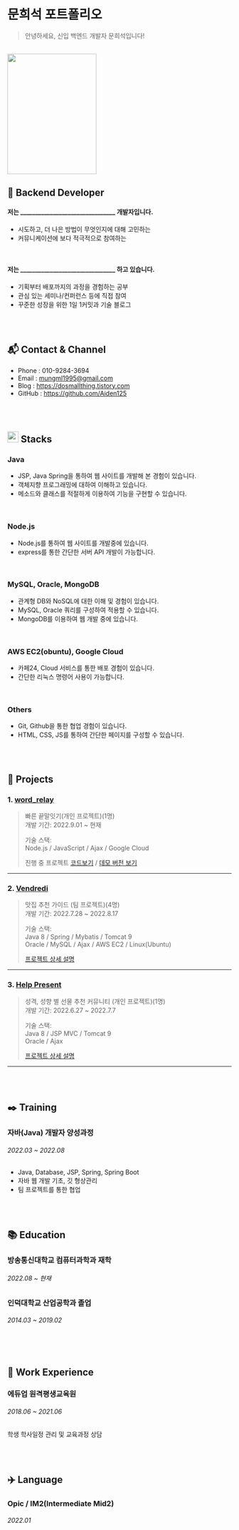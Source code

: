 # 문희석 포트폴리오
> 안녕하세요, 신입 백엔드 개발자 문희석입니다!

</br>
<img src="https://user-images.githubusercontent.com/101315869/184684333-6b12082d-2c0a-477b-825e-e6a66a777f8d.jpg" width="200" height="270">

</br>

## :rocket: Backend Developer

 #### 저는 ________________________________ 개발자입니다.
- 시도하고, 더 나은 방법이 무엇인지에 대해 고민하는
- 커뮤니케이션에 보다 적극적으로 참여하는

</br>

 #### 저는 ________________________________ 하고 있습니다.
- 기획부터 배포까지의 과정을 경험하는 공부
- 관심 있는 세미나/컨퍼런스 등에 직접 참여
- 꾸준한 성장을 위한 1일 1커밋과 기술 블로그


</br></br>

## :mailbox_with_mail: Contact & Channel
- Phone : 010-9284-3694
- Email : mungml1995@gmail.com
- Blog : https://dosmallthing.tistory.com
- GitHub : https://github.com/Aiden125

</br></br>

## <img src="https://user-images.githubusercontent.com/101315869/188421586-bb2a8d12-288c-4cc9-9dc5-cb7413644b6a.png" style="width:25px;"> Stacks
### Java  
- JSP, Java Spring을 통하여 웹 사이트를 개발해 본 경험이 있습니다.
- 객체지향 프로그래밍에 대하여 이해하고 있습니다.
- 메소드와 클래스를 적절하게 이용하여 기능을 구현할 수 있습니다.

</br>

### Node.js
- Node.js를 통하여 웹 사이트를 개발중에 있습니다.  
- express를 통한 간단한 서버 API 개발이 가능합니다.

</br>

### MySQL, Oracle, MongoDB
- 관계형 DB와 NoSQL에 대한 이해 및 경험이 있습니다.
- MySQL, Oracle 쿼리를 구성하여 적용할 수 있습니다.  
- MongoDB를 이용하여 웹 개발 중에 있습니다.

</br>

### AWS EC2(obuntu), Google Cloud
- 카페24, Cloud 서비스를 통한 배포 경험이 있습니다.
- 간단한 리눅스 명령어 사용이 가능합니다.

</br>

### Others
- Git, Github을 통한 협업 경험이 있습니다.
- HTML, CSS, JS를 통하여 간단한 페이지를 구성할 수 있습니다.  


</br></br>

## :running: Projects
### 1. [word_relay](https://github.com/Aiden125/word_relay)
>빠른 끝말잇기(개인 프로젝트)(1명)  
>개발 기간: 2022.9.01 ~ 현재
>  
>기술 스택:  
>Node.js / JavaScript / Ajax / Google Cloud </br>
>  
>진행 중 프로젝트 [코드보기](https://github.com/Aiden125/word_relay)  / [데모 버전 보기](https://word-relay-361704.du.r.appspot.com/)

---

### 2. [Vendredi](https://github.com/Aiden125/Vendredi)
>맛집 추천 가이드  (팀 프로젝트)(4명)  
>개발 기간: 2022.7.28 ~ 2022.8.17
>  
>기술 스택:  
>Java 8 / Spring / Mybatis / Tomcat 9 </br>
>Oracle / MySQL / Ajax / AWS EC2 / Linux(Ubuntu)
>  
>[프로젝트 상세 설명](https://github.com/Aiden125/Vendredi)

---

### 3. [Help Present](https://github.com/Aiden125/Help_present)
>성격, 성향 별 선물 추천 커뮤니티 (개인 프로젝트)(1명)  
>개발 기간: 2022.6.27 ~ 2022.7.7  
>  
>기술 스택:  
>Java 8 / JSP MVC / Tomcat 9</br>
>Oracle / Ajax
>  
>[프로젝트 상세 설명](https://github.com/Aiden125/Help_present)

---


</br></br>

## :black_nib: Training
### 자바(Java) 개발자 양성과정
###### 2022.03 ~ 2022.08
- Java, Database, JSP, Spring, Spring Boot
- 자바 웹 개발 기초,  깃 형상관리
- 팀 프로젝트를 통한 협업 

</br></br>

## :books: Education
### 방송통신대학교 컴퓨터과학과 재학
###### 2022.08 ~ 현재
### 인덕대학교 산업공학과 졸업
###### 2014.03 ~ 2019.02

</br></br>

## :office: Work Experience
### 에듀업 원격평생교육원
###### 2018.06 ~ 2021.06
학생 학사일정 관리 및 교육과정 상담

</br></br>

## :airplane: Language
### Opic / IM2(Intermediate Mid2)
###### 2022.01
